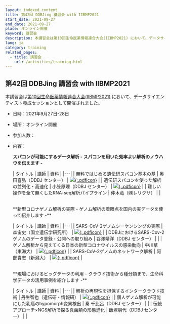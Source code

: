 ```yaml
---
layout: indexed_content
title: 第42回 DDBJing 講習会 with IIBMP2021
start_date: 2021-09-27
end_date: 2021-09-27
place: オンライン開催
keyword: 講習会
description: 本講習会は第10回生命医薬情報連合大会(IIBMP2021) において、データサイエンティスト養成セッションとして開催されました。
lang: ja
category: training
related_pages:
  - title: 講習会
    url: /activities/training.html
---
```


## 第42回 DDBJing 講習会 with IIBMP2021  <a name="42"></a>

本講習会は[第10回生命医薬情報連合大会(IIBMP2021)](https://iibmp2021.hamadalab.com/ddbj_session/) において、データサイエンティスト養成セッションとして開催されました。

- 日時：2021年9月27日-28日
- 場所：オンライン開催
- 参加人数：
- 内容：

    **スパコンが可能にするデータ解析 - スパコンを用いた効率よい解析のノウハウを伝えます -**

    | タイトル | 講師 | 資料 |
    |---|
    | 無料ではじめる遺伝研スパコン基本の基 | 奥田喜弘（DDBJ センター） | [![](/assets/images/parts/youtube_icon.svg){:.pdficon}](https://www.youtube.com/playlist?list=PL_dbAF_dbOEqpnyqPlXxwZTpjmrNsPy50) |
    | 遺伝研スパコンを使った解析の並列化・高速化 | 小笠原理（DDBJ センター） | [![](/assets/images/parts/youtube_icon.svg){:.pdficon}](https://www.youtube.com/playlist?list=PL_dbAF_dbOErzUIYuBu_4DSQCv-X3pARC) |
    | 難しい操作を全て無くしたRNA-seq解析パイプライン | 仲木竜（㈱レリクサ） |  |    

    <br>
    **新型コロナゲノム解析の実際 - ゲノム解析の着眼点を国内の実データを使って紹介します -**

    | タイトル | 講師 | 資料 |
    |---|
    | SARS-CoV-2ゲノムシーケンシングの実際 | 森宙史（国立遺伝学研究所） | [![](/assets/images/parts/youtube_icon.svg){:.pdficon}](https://www.youtube.com/playlist?list=PL_dbAF_dbOEoFmjuLCs5yqTV01RcNGqNQ) |
    | DDBJにおけるSARS-Cov-2ゲノムのデータ登録・公開への取り組み | 谷澤靖洋（DDBJ センター） |  |
    | ゲノム解析から見えてくる日本の新型コロナウイルスの感染動向 | 中川草（東海大） | [![](/assets/images/parts/youtube_icon.svg){:.pdficon}](https://www.youtube.com/playlist?list=PL_dbAF_dbOErw9z5bzxrM0psq_HaBeslU) |
    | SARS-CoV-2ゲノムのネットワーク解析 | 阿部貴志（新潟大） | [![](/assets/images/parts/youtube_icon.svg){:.pdficon}](https://www.youtube.com/playlist?list=PL_dbAF_dbOEpKA5dWTiHIkLTKefc0yqLt) |
     
    <br>
    **現場におけるビッグデータの利用 - クラウド技術から種分類まで、生命科学データの活用事例を紹介します -**

    | タイトル | 講師 | 資料 |
    |---|
    | 解析の再現性を担保するインタークラウド技術 | 丹生智也（遺伝研・情報研） | [![](/assets/images/parts/youtube_icon.svg){:.pdficon}](https://www.youtube.com/playlist?list=PL_dbAF_dbOEorgG4AHl5ws_y_JFhELLPh) |
    | 個人ゲノム解析が可能にした乳癌のhypomorph変異検出 | 秦 千比呂（DDBJ センター） |  |
    | 伝統アプローチ×NGS解析で探る真菌類の形態進化 | 飯塚朋代（DDBJ センター） |  |

